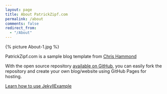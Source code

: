 ```yaml
---
layout: page
title: About PatrickZipf.com
permalink: /about
comments: false
redirect_from: 
  - "/About"
---
```

{% picture About-1.jpg %}

PatrickZipf.com is a sample blog template from [Chris Hammond](https://www.chrishammond.com/)

With the open source repository [available on GitHub](https://github.com/chrishammond/jekyllexample.github.io), you can easily fork the repository and create your own blog/website using GitHub Pages for hosting.

[Learn how to use JekyllExample](http://www.PatrickZipf.com/easy-installation-instructions-for-jekyll)


